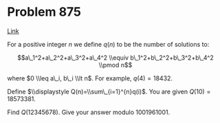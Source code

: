 # Problem 875

[Link](https://projecteuler.net/problem=875)

For a positive integer $n$ we define $q(n)$ to be the number of solutions to:

$$a\_1^2+a\_2^2+a\_3^2+a\_4^2 \\equiv b\_1^2+b\_2^2+b\_3^2+b\_4^2 \\pmod n$$

where $0 \\leq a\_i, b\_i \\lt n$. For example, $q(4)= 18432$.

Define $\\displaystyle Q(n)=\\sum\_{i=1}^{n}q(i)$. You are given $Q(10)=18573381$.

Find $Q(12345678)$. Give your answer modulo $1001961001$.